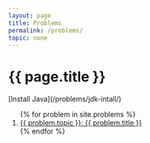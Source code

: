 ```yaml
---
layout: page
title: Problems
permalink: /problems/
topic: none
---
```

<h1 class="post-title">{{ page.title }}</h1>
[Install Java](/problems/jdk-intall/)
<ol>
{% for problem in site.problems %}
  <li><a href="{{ problem.permalink }}">{{ problem.topic }}: {{ problem.title }}</a></li>
{% endfor %}
</ol>
